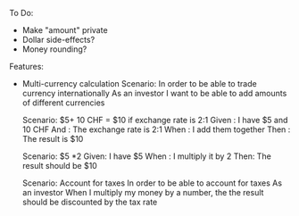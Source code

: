 To Do:
- Make "amount" private
- Dollar side-effects?
- Money rounding?

Features:
- Multi-currency calculation
Scenario: In order to be able to trade currency internationally 
          As an investor
		 I want to be able to add amounts of different currencies

	Scenario: $5+ 10 CHF = $10 if exchange rate is 2:1
	Given : I have $5 and 10 CHF
	And : The exchange rate is 2:1
	When : I add them together
	Then : The result is $10
	
	Scenario: $5 *2
	Given: I have $5
	When : I multiply it by 2
	Then: The result should be $10
	
	Scenario: Account for taxes
	In order to be able to account for taxes
	As an investor
	When I multiply my money by a number, the the result should be discounted by the tax rate
	
	